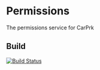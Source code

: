 # Permissions
The permissions service for CarPrk

## Build
[![Build Status](https://travis-ci.org/carprks/permissions.svg?branch=master)](https://travis-ci.org/carprks/permissions)